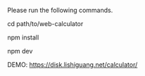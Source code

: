 Please run the following commands. 

cd path/to/web-calculator

npm install

npm dev

DEMO: https://disk.lishiguang.net/calculator/

